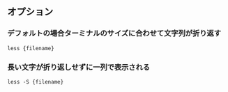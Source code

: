 ## オプション
### デフォルトの場合ターミナルのサイズに合わせて文字列が折り返す
```
less {filename}
```

### 長い文字が折り返しせずに一列で表示される
```
less -S {filename}
```

